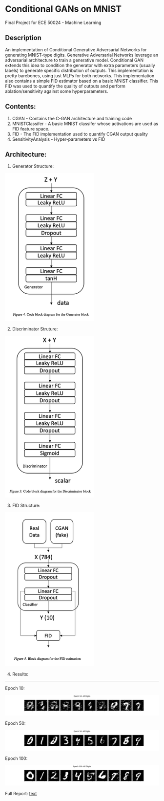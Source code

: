# Conditional GANs on MNIST

Final Project for ECE 50024 - Machine Learning

## Description

An implementation of Conditional Generative Adversarial Networks for generating MNIST-type digits. Generative Adversarial Networks leverage an adversarial architecture to train a generative model. Conditional GAN extends this idea to condition the generator with extra parameters (usually labels) to generate specific distribution of outputs. This implementation is pretty barebones, using just MLPs for both networks. This implementation also contains a simple FID estimator based on a basic MNIST classifier. This FID was used to quantify the quality of outputs and perform ablation/sensitivity against some hyperparameters.

## Contents:

1. CGAN - Contains the C-GAN architecture and training code
2. MNISTClassifer - A basic MNIST classifer whose activations are used as FID feature space.
3. FID - The FID implementation used to quantify CGAN output quality
4. SensitivityAnalysis - Hyper-parameters vs FID

## Architecture:

1. Generator Structure:

![alt text](assets/generator.png)

2. Discriminator Struture:

![alt text](assets/discrim.png)

3. FID Structure:

![alt text](assets/fid.png)

4. Results:
---
Epoch 10:

![alt text](<GAN/log10/Epoch 10_ All Digits.png>)

Epoch 50:

![alt text](<GAN/log10/Epoch 50_ All Digits.png>)

Epoch 100:

![alt text](<GAN/log10/Epoch 100_ All Digits.png>)



Full Report: [text](ece50024finalreport.pdf)
